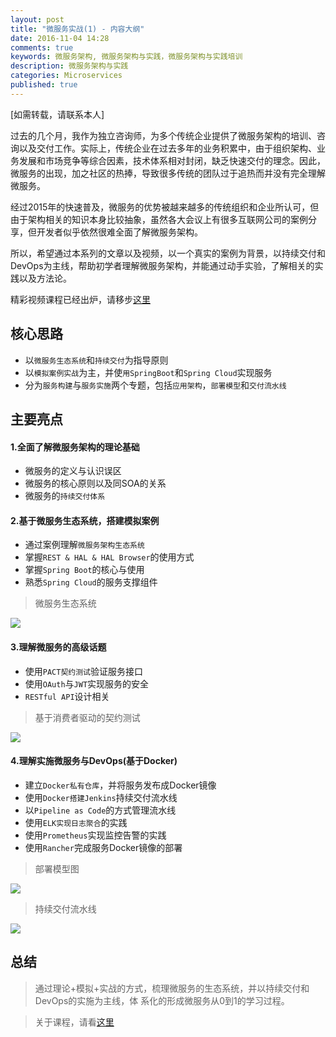 ```yaml
---
layout: post
title: "微服务实战(1) - 内容大纲"
date: 2016-11-04 14:28
comments: true
keywords: 微服务架构, 微服务架构与实践，微服务架构与实践培训
description: 微服务架构与实践
categories: Microservices
published: true
---
```


<script src="https://cdn1.lncld.net/static/js/av-mini-0.6.10.js"></script>
<script src="http://jerry-cdn.b0.upaiyun.com/hit-kounter/hit-kounter-lc-0.2.0.js"></script>

[如需转载，请联系本人]

过去的几个月，我作为独立咨询师，为多个传统企业提供了微服务架构的培训、咨询以及交付工作。实际上，传统企业在过去多年的业务积累中，由于组织架构、业务发展和市场竞争等综合因素，技术体系相对封闭，缺乏快速交付的理念。因此，微服务的出现，加之社区的热捧，导致很多传统的团队过于追热而并没有完全理解微服务。

经过2015年的快速普及，微服务的优势被越来越多的传统组织和企业所认可，但由于架构相关的知识本身比较抽象，虽然各大会议上有很多互联网公司的案例分享，但开发者似乎依然很难全面了解微服务架构。

所以，希望通过本系列的文章以及视频，以一个真实的案例为背景，以持续交付和DevOps为主线，帮助初学者理解微服务架构，并能通过动手实验，了解相关的实践以及方法论。

精彩视频课程已经出炉，请移步[这里](http://www.stuq.org/course/detail/1088)

<!-- More -->

## 核心思路

 * 以`微服务生态系统`和`持续交付`为指导原则
 * 以`模拟案例实战`为主，并使`用SpringBoot`和`Spring Cloud`实现服务
 * 分为`服务构建`与`服务实施`两个专题，包括`应用架构`，`部署模型`和`交付流水线`

 
## 主要亮点

#### 1.全面了解微服务架构的理论基础

 * 微服务的定义与认识误区
 * 微服务的核心原则以及同SOA的关系
 * 微服务的`持续交付体系`


#### 2.基于微服务生态系统，搭建模拟案例

* 通过案例理解`微服务架构生态系统`
* 掌握`REST & HAL & HAL Browser`的使用方式
* 掌握`Spring Boot`的核心与使用
* 熟悉`Spring Cloud`的服务支撑组件

> 微服务生态系统

<img src="{{ root_url }}/images/microservice-in-action-with-spring/microservices-eco-system-600-450.png" />

#### 3.理解微服务的高级话题

* 使用`PACT契约测试`验证服务接口
* 使用`OAuth`与`JWT`实现服务的安全
* `RESTful API`设计相关

> 基于消费者驱动的契约测试

<img src="{{ root_url }}/images/microservice-in-action-with-spring/pact-600-450.png" />


#### 4.理解实施微服务与DevOps(基于Docker)

 * 建立`Docker私有仓库`，并将服务发布成Docker镜像
 * 使用`Docker搭建Jenkins`持续交付流水线 
 * 以`Pipeline as Code`的方式管理流水线
 * 使用`ELK实现日志聚合`的实践
 * 使用`Prometheus`实现监控告警的实践
 * 使用`Rancher`完成服务Docker镜像的部署

> 部署模型图

<img src="{{ root_url }}/images/microservice-in-action-with-spring/events-system-deployment-600-450.png" />

> 持续交付流水线

<img src="{{ root_url }}/images/microservice-in-action-with-spring/events-system-cd-600-450.png" />


## 总结

> 通过理论+模拟+实战的方式，梳理微服务的生态系统，并以持续交付和DevOps的实施为主线，体
> 系化的形成微服务从0到1的学习过程。

> 关于课程，请看[这里](http://www.stuq.org/course/detail/1088)
